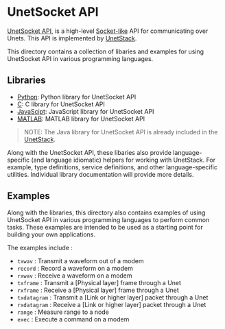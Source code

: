 # UnetSocket API

[UnetSocket API](https://unetstack.net/handbook/unet-handbook_unetsocket_api.html), is a high-level [Socket-like](https://en.wikipedia.org/wiki/Network_socket) API for communicating over Unets. This API is implemented by [UnetStack](https://unetstack.net/).

This directory contains a collection of libaries and examples for using UnetSocket API in various programming languages.

## Libraries

- [Python](python/): Python library for UnetSocket API
- [C](c/): C library for UnetSocket API
- [JavaScipt](js/): JavaScript library for UnetSocket API
- [MATLAB](matlab/): MATLAB library for UnetSocket API

> NOTE: The Java library for UnetSocket API is already included in the [UnetStack](https://unetstack.net/).

Along with the UnetSocket API, these libaries also provide language-specific (and language idiomatic) helpers for working with UnetStack. For example, type definitions, service definitions, and other language-specific utilities. Individual library documentation will provide more details.


## Examples

Along with the libraries, this directory also contains examples of using UnetSocket API in various programming languages to perform common tasks. These examples are intended to be used as a starting point for building your own applications.

The examples include :

- `txwav` : Transmit a waveform out of a modem
- `record` : Record a waveform on a modem
- `rxwav` : Receive a waveform on a modem
- `txframe` : Transmit a [Physical layer] frame through a Unet
- `rxframe` : Receive a [Physical layer] frame through a Unet
- `txdatagram` : Transmit a [Link or higher layer] packet through a Unet
- `rxdatagram` : Receive a [Link or higher layer] packet through a Unet
- `range` : Measure range to a node
- `exec` : Execute a command on a modem
<!-- - `ping` : Ping a node over a Unet -->
<!-- - `discover` : Discover nodes in the network -->